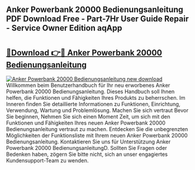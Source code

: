 ## Anker Powerbank 20000 Bedienungsanleitung PDF Download Free - Part-7Hr User Guide Repair - Service Owner Edition aqApp

# <h2><a href="http://df04rnw.blite.top/?on=Anker+Powerbank+20000+Bedienungsanleitung">🔗Download 👉🔴 Anker Powerbank 20000 Bedienungsanleitung</a></h2>

[![Anker Powerbank 20000 Bedienungsanleitung new download](https://i.imgur.com/lujVjoI.png)](http://df04rnw.blite.top/?on=Anker+Powerbank+20000+Bedienungsanleitung)
Willkommen beim Benutzerhandbuch für Ihr neu erworbenes Anker Powerbank 20000 Bedienungsanleitung. Dieses Handbuch soll Ihnen helfen, die Funktionen und Fähigkeiten Ihres Produkts zu beherrschen. Im Inneren finden Sie detaillierte Informationen zu Funktionen, Einrichtung, Verwendung, Wartung und Problemlösung. Machen Sie sich vertraut Bevor Sie beginnen, Nehmen Sie sich einen Moment Zeit, um sich mit den Funktionen und Fähigkeiten Ihres neuen Anker Powerbank 20000 Bedienungsanleitung vertraut zu machen. Entdecken Sie die unbegrenzten Möglichkeiten der Funktionsliste mit Ihrem neuen Anker Powerbank 20000 Bedienungsanleitung. Kontaktieren Sie uns für Unterstützung Anker Powerbank 20000 BedienungsanleitungD. Sollten Sie Fragen oder Bedenken haben, zögern Sie bitte nicht, sich an unser engagiertes Kundensupport-Team zu wenden.
